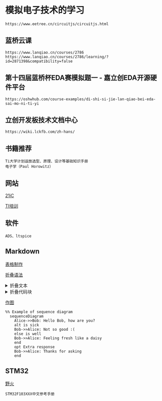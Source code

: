 # 模拟电子技术的学习

~~~
https://www.eetree.cn/circuitjs/circuitjs.html
~~~

## 蓝桥云课

    https://www.lanqiao.cn/courses/2786
    https://www.lanqiao.cn/courses/2786/learning/?id=2871398&compatibility=false

## 第十四届蓝桥杯EDA赛模拟题一 - 嘉立创EDA开源硬件平台

    https://oshwhub.com/course-examples/di-shi-si-jie-lan-qiao-bei-eda-sai-mo-ni-ti-yi

## 立创开发板技术文档中心

    https://wiki.lckfb.com/zh-hans/

## 书籍推荐

    Ti大学计划运放选型、原理、设计等基础知识手册
    电子学（Paul Horowitz）


## 网站
    
   [21iC](https://www.21ic.com/)

[TI培训](https://edu.21ic.com/)

## 软件

    ADS、ltspice

## Markdown

[表格制作](https://tableconvert.com/)

[折叠语法](https://www.cnblogs.com/shirui/p/10763515.html) 

<details>
  <summary>折叠文本</summary>
  此处可书写文本
  嗯，是可以书写文本的
</details>

<details>
  <summary>折叠代码块</summary>
  <pre><code> 
     System.out.println("虽然可以折叠代码块");
     System.out.println("但是代码无法高亮");
  </code></pre>
</details>

[作图](https://www.cnblogs.com/shirui/p/10763443.html)

```mermaid
%% Example of sequence diagram
  sequenceDiagram
    Alice->>Bob: Hello Bob, how are you?
    alt is sick
    Bob->>Alice: Not so good :(
    else is well
    Bob->>Alice: Feeling fresh like a daisy
    end
    opt Extra response
    Bob->>Alice: Thanks for asking
    end
```

## STM32

[野火](zhttps://doc.embedfire.com/mcu/stm32/f103mini/std/zh/latest/book/First_acquaintance.html#id1)

    STM32F103XXX中文参考手册